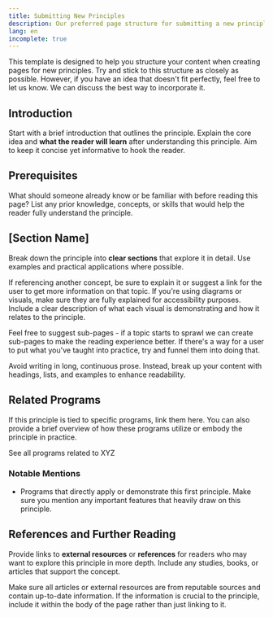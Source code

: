 ```yaml
---
title: Submitting New Principles
description: Our preferred page structure for submitting a new principle.
lang: en
incomplete: true
---
```


This template is designed to help you structure your content when creating pages for new principles. Try and stick to this structure as closely as possible. However, if you have an idea that doesn't fit perfectly, feel free to let us know. We can discuss the best way to incorporate it.

## Introduction

Start with a brief introduction that outlines the principle. Explain the core idea and **what the reader will learn** after understanding this principle. Aim to keep it concise yet informative to hook the reader.

## Prerequisites

What should someone already know or be familiar with before reading this page? List any prior knowledge, concepts, or skills that would help the reader fully understand the principle.

## [Section Name]

Break down the principle into **clear sections** that explore it in detail. Use examples and practical applications where possible.

If referencing another concept, be sure to explain it or suggest a link for the user to get more information on that topic. If you're using diagrams or visuals, make sure they are fully explained for accessibility purposes. Include a clear description of what each visual is demonstrating and how it relates to the principle.

Feel free to suggest sub-pages - if a topic starts to sprawl we can create sub-pages to make the reading experience better. If there's a way for a user to put what you've taught into practice, try and funnel them into doing that. 


<InfoBanner shouldCenter emoji=":bulb:">
  Avoid writing in long, continuous prose. Instead, break up your content with headings, lists, and examples to enhance readability.
</InfoBanner>

## Related Programs

If this principle is tied to specific programs, link them here. You can also provide a brief overview of how these programs utilize or embody the principle in practice.

<ButtonLink to="/unlock-your-potential/programs?tags=XYZ">See all programs related to XYZ</ButtonLink>

### Notable Mentions

- Programs that directly apply or demonstrate this first principle. Make sure you mention any important features that heavily draw on this principle.

## References and Further Reading

Provide links to **external resources** or **references** for readers who may want to explore this principle in more depth. Include any studies, books, or articles that support the concept.

<InfoBanner shouldCenter emoji=":bulb:">
  Make sure all articles or external resources are from reputable sources and contain up-to-date information. If the information is crucial to the principle, include it within the body of the page rather than just linking to it.
</InfoBanner>
